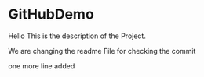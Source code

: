 # GitHubDemo

Hello This is the description of the Project.

We are changing the readme File for checking the commit

one more line added
